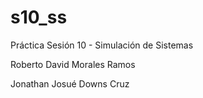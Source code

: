 # s10_ss

Práctica Sesión 10 - Simulación de Sistemas

Roberto David Morales Ramos

Jonathan Josué Downs Cruz
